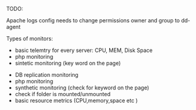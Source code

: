 TODO:

Apache logs config needs to change permissions owner and group to dd-agent

Types of monitors:
 - basic telemtry for every server: CPU, MEM, Disk Space
 - php monitoring
 - sintetic monitoring (key word on the page)

* DB replication monitoring
* php monitoring
* synthetic monitoring (check for keyword on the page) 
* check if folder is mounted/unmounted
* basic resource metrics (CPU,memory,space etc  )